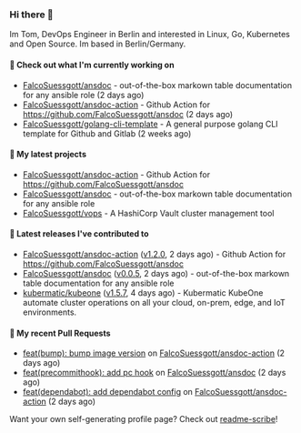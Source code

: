 ### Hi there 👋

Im Tom, DevOps Engineer in Berlin and interested in Linux, Go, Kubernetes and Open Source.
Im based in Berlin/Germany.

#### 👷 Check out what I'm currently working on

- [FalcoSuessgott/ansdoc](https://github.com/FalcoSuessgott/ansdoc) - out-of-the-box markown table documentation for any ansible role (2 days ago)
- [FalcoSuessgott/ansdoc-action](https://github.com/FalcoSuessgott/ansdoc-action) - Github Action for https://github.com/FalcoSuessgott/ansdoc (2 days ago)
- [FalcoSuessgott/golang-cli-template](https://github.com/FalcoSuessgott/golang-cli-template) - A general purpose golang CLI  template for Github and Gitlab (2 weeks ago)

#### 🌱 My latest projects

- [FalcoSuessgott/ansdoc-action](https://github.com/FalcoSuessgott/ansdoc-action) - Github Action for https://github.com/FalcoSuessgott/ansdoc
- [FalcoSuessgott/ansdoc](https://github.com/FalcoSuessgott/ansdoc) - out-of-the-box markown table documentation for any ansible role
- [FalcoSuessgott/vops](https://github.com/FalcoSuessgott/vops) - A HashiCorp Vault cluster management tool

#### 🔭 Latest releases I've contributed to

- [FalcoSuessgott/ansdoc-action](https://github.com/FalcoSuessgott/ansdoc-action) ([v1.2.0](https://github.com/FalcoSuessgott/ansdoc-action/releases/tag/v1.2.0), 2 days ago) - Github Action for https://github.com/FalcoSuessgott/ansdoc
- [FalcoSuessgott/ansdoc](https://github.com/FalcoSuessgott/ansdoc) ([v0.0.5](https://github.com/FalcoSuessgott/ansdoc/releases/tag/v0.0.5), 2 days ago) - out-of-the-box markown table documentation for any ansible role
- [kubermatic/kubeone](https://github.com/kubermatic/kubeone) ([v1.5.7](https://github.com/kubermatic/kubeone/releases/tag/v1.5.7), 4 days ago) - Kubermatic KubeOne automate cluster operations on all your cloud, on-prem, edge, and IoT environments.  

#### 🔨 My recent Pull Requests

- [feat(bump): bump image version](https://github.com/FalcoSuessgott/ansdoc-action/pull/3) on [FalcoSuessgott/ansdoc-action](https://github.com/FalcoSuessgott/ansdoc-action) (2 days ago)
- [feat(precommithook): add pc hook](https://github.com/FalcoSuessgott/ansdoc/pull/18) on [FalcoSuessgott/ansdoc](https://github.com/FalcoSuessgott/ansdoc) (2 days ago)
- [feat(dependabot): add dependabot config](https://github.com/FalcoSuessgott/ansdoc-action/pull/2) on [FalcoSuessgott/ansdoc-action](https://github.com/FalcoSuessgott/ansdoc-action) (2 days ago)

Want your own self-generating profile page? Check out [readme-scribe](https://github.com/muesli/readme-scribe)!